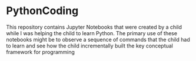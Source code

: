 # PythonCoding
This repository contains Jupyter Notebooks that were created by a child while I was helping the child to learn Python.
The primary use of these notebooks might be to observe a sequence of commands that the child had to learn and see how the child incrementally built the key conceptual framework for programming
